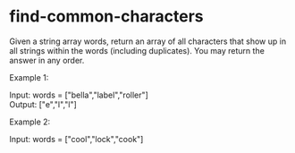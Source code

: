 # find-common-characters

Given a string array words, return an array of all characters that show up in all strings within the words (including duplicates). You may return the answer in any order.

Example 1:

Input: words = ["bella","label","roller"]<br>
Output: ["e","l","l"]

Example 2:

Input: words = ["cool","lock","cook"]<br>
